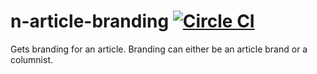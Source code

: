 # n-article-branding [![Circle CI](https://circleci.com/gh/Financial-Times/n-article-branding/tree/master.svg?style=svg)](https://circleci.com/gh/Financial-Times/n-article-branding/tree/master)

Gets branding for an article. Branding can either be an article brand or a columnist.
